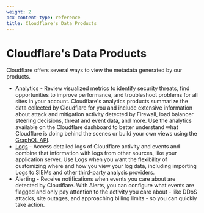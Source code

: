 ```yaml
---
weight: 2
pcx-content-type: reference
title: Cloudflare's Data Products
---
```


# Cloudflare's Data Products

Cloudflare offers several ways to view the metadata generated by our products.

*   Analytics - Review visualized metrics to identify security threats, find opportunities to improve performance, and troubleshoot problems for all sites in your account. Cloudflare's analytics products summarize the data collected by Cloudflare for you and include extensive information about attack and mitigation activity detected by Firewall, load balancer steering decisions, threat and event data, and more. Use the analytics available on the Cloudflare dashboard to better understand what Cloudflare is doing behind the scenes or build your own views using the [GraphQL API](/analytics/graphql-api).
*   [Logs](/logs/) - Access detailed logs of Cloudflare activity and events and combine that information with logs from other sources, like your application server. Use Logs when you want the flexibility of customizing where and how you view your log data, including importing Logs to SIEMs and other third-party analysis providers.
*   Alerting - Receive notifications when events you care about are detected by Cloudflare. With Alerts, you can configure what events are flagged and only pay attention to the activity you care about - like DDoS attacks, site outages, and approaching billing limits - so you can quickly take action.
